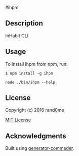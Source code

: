 #ihpm

## Description

InHabit CLI

## Usage

To install ihpm from npm, run:

```
$ npm install -g ihpm
```

```node ./bin/ihpm --help```

## License

Copyright (c) 2016 rand0me

[MIT License](http://en.wikipedia.org/wiki/MIT_License)

## Acknowledgments

Built using [generator-commader](https://github.com/Hypercubed/generator-commander).
